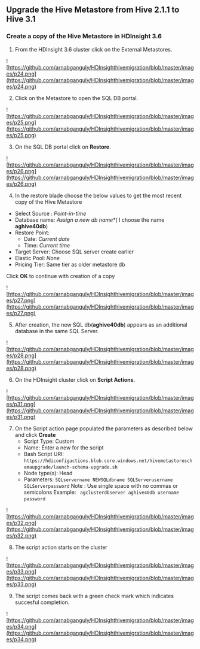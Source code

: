 
## Upgrade the Hive Metastore from Hive 2.1.1 to Hive 3.1

### Create a copy of the Hive Metastore in HDInsight 3.6

1. From the HDInsight 3.6 cluster click on the External Metastores.

![https://github.com/arnabganguly/HDInsighthivemigration/blob/master/images/p24.png](https://github.com/arnabganguly/HDInsighthivemigration/blob/master/images/p24.png)

2. Click on the Metastore to open the SQL DB portal.  

![https://github.com/arnabganguly/HDInsighthivemigration/blob/master/images/p25.png](https://github.com/arnabganguly/HDInsighthivemigration/blob/master/images/p25.png)

3. On the SQL DB portal click on **Restore**. 

![https://github.com/arnabganguly/HDInsighthivemigration/blob/master/images/p26.png](https://github.com/arnabganguly/HDInsighthivemigration/blob/master/images/p26.png)

 4. In the restore blade choose the below values to get the most recent copy of the Hive Metastore 
     
 - Select Source : *Point-in-time*
 - Database name: *Assign a new db name**( I choose the name **aghive40db**)
 - Restore Point: 
    - Date: *Current date*
    -  Time: *Current time* 
  - Target Server: Choose SQL server create earlier
  - Elastic Pool: *None*
  - Pricing Tier: Same tier as older metastore db 
 
 Click **OK** to continue with creation of a copy

![https://github.com/arnabganguly/HDInsighthivemigration/blob/master/images/p27.png](https://github.com/arnabganguly/HDInsighthivemigration/blob/master/images/p27.png)
 
5. After creation, the new SQL db(**aghive40db**) appears as an additional database in the same SQL Server.

![https://github.com/arnabganguly/HDInsighthivemigration/blob/master/images/p28.png](https://github.com/arnabganguly/HDInsighthivemigration/blob/master/images/p28.png)

6. On the HDInsight cluster click on **Script Actions**.

![https://github.com/arnabganguly/HDInsighthivemigration/blob/master/images/p31.png](https://github.com/arnabganguly/HDInsighthivemigration/blob/master/images/p31.png)

 7. On the Script action page populated the parameters as described below and click **Create**
    - Script Type: Custom 
    - Name: Enter a new for the script
    - Bash Script URI: ```https://hdiconfigactions.blob.core.windows.net/hivemetastoreschemaupgrade/launch-schema-upgrade.sh```
    - Node type(s): Head
    - Parameters:
       ``` SQLservername NEWSQLdbname SQLServerusername SQLServerpassword ```
       Note : Use single space with no commas or semicolons
       Example:
       ``` agclusterdbserver aghive40db username password```

![https://github.com/arnabganguly/HDInsighthivemigration/blob/master/images/p32.png](https://github.com/arnabganguly/HDInsighthivemigration/blob/master/images/p32.png)

8. The script action starts on the cluster

![https://github.com/arnabganguly/HDInsighthivemigration/blob/master/images/p33.png](https://github.com/arnabganguly/HDInsighthivemigration/blob/master/images/p33.png)

9. The script comes back with a green check mark which indicates succesful completion. 

![https://github.com/arnabganguly/HDInsighthivemigration/blob/master/images/p34.png](https://github.com/arnabganguly/HDInsighthivemigration/blob/master/images/p34.png)

 
 


<!--stackedit_data:
eyJoaXN0b3J5IjpbLTQ3MjY2NTk5NiwxNjMzMDc0OTM3LC0xOT
g0MTc1NzUzLDIwNDAyOTc2MjJdfQ==
-->